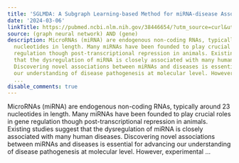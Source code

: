 ```yaml
---
title: 'SGLMDA: A Subgraph Learning-based Method for miRNA-disease Association Prediction'
date: '2024-03-06'
linkTitle: https://pubmed.ncbi.nlm.nih.gov/38446654/?utm_source=curl&utm_medium=rss&utm_campaign=pubmed-2&utm_content=1x5bM_TNL8gjogAcnslpo2s2PbDe-61JVM2h9yowOYSiZ7Dkrt&fc=20220919211934&ff=20240307170609&v=2.18.0.post9+e462414
source: (graph neural network) AND (gene)
description: MicroRNAs (miRNA) are endogenous non-coding RNAs, typically around 23
  nucleotides in length. Many miRNAs have been founded to play crucial roles in gene
  regulation though post-transcriptional repression in animals. Existing studies suggest
  that the dysregulation of miRNA is closely associated with many human diseases.
  Discovering novel associations between miRNAs and diseases is essential for advancing
  our understanding of disease pathogenesis at molecular level. However, experimental
  ...
disable_comments: true
---
```

MicroRNAs (miRNA) are endogenous non-coding RNAs, typically around 23 nucleotides in length. Many miRNAs have been founded to play crucial roles in gene regulation though post-transcriptional repression in animals. Existing studies suggest that the dysregulation of miRNA is closely associated with many human diseases. Discovering novel associations between miRNAs and diseases is essential for advancing our understanding of disease pathogenesis at molecular level. However, experimental ...